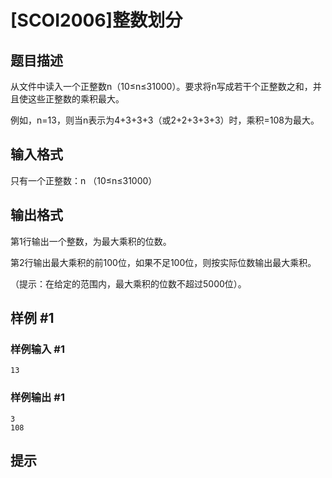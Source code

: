 # [SCOI2006]整数划分

## 题目描述

从文件中读入一个正整数n（10≤n≤31000）。要求将n写成若干个正整数之和，并且使这些正整数的乘积最大。

例如，n=13，则当n表示为4+3+3+3（或2+2+3+3+3）时，乘积=108为最大。


## 输入格式

只有一个正整数：n （10≤n≤31000）


## 输出格式

第1行输出一个整数，为最大乘积的位数。

第2行输出最大乘积的前100位，如果不足100位，则按实际位数输出最大乘积。

（提示：在给定的范围内，最大乘积的位数不超过5000位）。


## 样例 #1

### 样例输入 #1
```
13
```

### 样例输出 #1

```
3
108
```

## 提示


